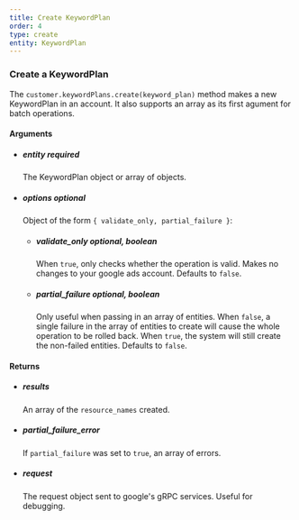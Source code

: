 ```yaml
---
title: Create KeywordPlan 
order: 4
type: create
entity: KeywordPlan 
---
```


### Create a KeywordPlan 

The `customer.keywordPlans.create(keyword_plan)` method makes a new KeywordPlan in an account. It also supports an array as its first agument for batch operations.


#### Arguments

-   ##### entity _required_ 
    The KeywordPlan object or array of objects.
-   ##### options _optional_
    Object of the form `{ validate_only, partial_failure }`:
    -   ##### validate_only _optional, boolean_ 
        When `true`, only checks whether the operation is valid. Makes no changes to your google ads account. Defaults to `false`.
    -   ##### partial_failure _optional, boolean_
        Only useful when passing in an array of entities. When `false`, a single failure in the array of entities to create will cause the whole operation to be rolled back. When `true`, the system will still create the non-failed entities. Defaults to `false`.


#### Returns

-   ##### results
    An array of the `resource_names` created.
-   ##### partial_failure_error
    If `partial_failure` was set to `true`, an array of errors.
-   ##### request
    The request object sent to google's gRPC services. Useful for debugging.
